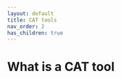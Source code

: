 ```yaml
---
layout: default
title: CAT tools
nav_order: 2
has_children: true
---
```


# **What is a CAT tool**


